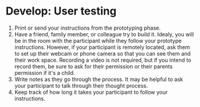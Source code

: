 # Develop: User testing

1. Print or send your instructions from the prototyping phase.
2. Have a friend, family member, or colleague try to build it. Idealy, you will be in the room with the participant while they follow your prototype instructions. However, if your participant is remotely located, ask them to set up their webcam or phone camera so that you can see them and their work space. Recording a video is not required, but if you intend to record them, be sure to ask for their permission or their parents permission if it's a child.
3. Write notes as they go through the process. It may be helpful to ask your participant to talk through their thought process.
4. Keep track of how long it takes your participant to follow your instructions.